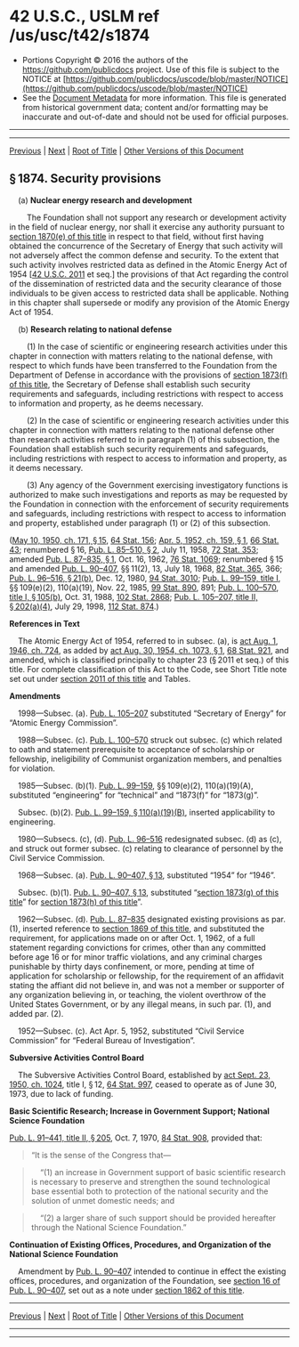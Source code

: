 ---
---

# 42 U.S.C., USLM ref /us/usc/t42/s1874

* Portions Copyright © 2016 the authors of the https://github.com/publicdocs project.
  Use of this file is subject to the NOTICE at [https://github.com/publicdocs/uscode/blob/master/NOTICE](https://github.com/publicdocs/uscode/blob/master/NOTICE)
* See the [Document Metadata](././../../../..//README.md) for more information.
  This file is generated from historical government data; content and/or formatting may be inaccurate and out-of-date and should not be used for official purposes.

----------
----------

[Previous](./../../../..//us/usc/t42/ch16/m__us_usc_t42_s1873a.md) | [Next](./../../../..//us/usc/t42/ch16/m__us_usc_t42_s1875.md) | [Root of Title](./../../../../) | [Other Versions of this Document](https://publicdocs.github.io/go/links?ns=uslm&ref=%2Fus%2Fusc%2Ft42%2Fs1874)

## § 1874. Security provisions

    (a) __Nuclear energy research and development__ 

        The Foundation shall not support any research or development activity in the field of nuclear energy, nor shall it exercise any authority pursuant to [section 1870(e) of this title][/us/usc/t42/s1870/e] in respect to that field, without first having obtained the concurrence of the Secretary of Energy that such activity will not adversely affect the common defense and security. To the extent that such activity involves restricted data as defined in the Atomic Energy Act of 1954 \[[42 U.S.C. 2011][/us/usc/t42/s2011] et seq.\] the provisions of that Act regarding the control of the dissemination of restricted data and the security clearance of those individuals to be given access to restricted data shall be applicable. Nothing in this chapter shall supersede or modify any provision of the Atomic Energy Act of 1954.

    (b) __Research relating to national defense__ 

        (1) In the case of scientific or engineering research activities under this chapter in connection with matters relating to the national defense, with respect to which funds have been transferred to the Foundation from the Department of Defense in accordance with the provisions of [section 1873(f) of this title][/us/usc/t42/s1873/f], the Secretary of Defense shall establish such security requirements and safeguards, including restrictions with respect to access to information and property, as he deems necessary.

        (2) In the case of scientific or engineering research activities under this chapter in connection with matters relating to the national defense other than research activities referred to in paragraph (1) of this subsection, the Foundation shall establish such security requirements and safeguards, including restrictions with respect to access to information and property, as it deems necessary.

        (3) Any agency of the Government exercising investigatory functions is authorized to make such investigations and reports as may be requested by the Foundation in connection with the enforcement of security requirements and safeguards, including restrictions with respect to access to information and property, established under paragraph (1) or (2) of this subsection.

([May 10, 1950, ch. 171, § 15][/us/act/1950-05-10/ch171/s15], [64 Stat. 156][/us/stat/64/156]; [Apr. 5, 1952, ch. 159, § 1][/us/act/1952-04-05/ch159/s1], [66 Stat. 43][/us/stat/66/43]; renumbered § 16, [Pub. L. 85–510, § 2][/us/pl/85/510/s2], July 11, 1958, [72 Stat. 353][/us/stat/72/353]; amended [Pub. L. 87–835, § 1][/us/pl/87/835/s1], Oct. 16, 1962, [76 Stat. 1069][/us/stat/76/1069]; renumbered § 15 and amended [Pub. L. 90–407][/us/pl/90/407], §§ 11(2), 13, July 18, 1968, [82 Stat. 365][/us/stat/82/365], 366; [Pub. L. 96–516, § 21(b)][/us/pl/96/516/s21/b], Dec. 12, 1980, [94 Stat. 3010][/us/stat/94/3010]; [Pub. L. 99–159, title I][/us/pl/99/159], §§ 109(e)(2), 110(a)(19), Nov. 22, 1985, [99 Stat. 890][/us/stat/99/890], 891; [Pub. L. 100–570, title I, § 105(b)][/us/pl/100/570/s105/b], Oct. 31, 1988, [102 Stat. 2868][/us/stat/102/2868]; [Pub. L. 105–207, title II, § 202(a)(4)][/us/pl/105/207/s202/a/4], July 29, 1998, [112 Stat. 874][/us/stat/112/874].)

 __References in Text__ 

    The Atomic Energy Act of 1954, referred to in subsec. (a), is [act Aug. 1, 1946, ch. 724][/us/act/1946-08-01/ch724], as added by [act Aug. 30, 1954, ch. 1073, § 1][/us/act/1954-08-30/ch1073/s1], [68 Stat. 921][/us/stat/68/921], and amended, which is classified principally to chapter 23 (§ 2011 et seq.) of this title. For complete classification of this Act to the Code, see Short Title note set out under [section 2011 of this title][/us/usc/t42/s2011] and Tables.

 __Amendments__ 

    1998—Subsec. (a). [Pub. L. 105–207][/us/pl/105/207] substituted “Secretary of Energy” for “Atomic Energy Commission”.

    1988—Subsec. (c). [Pub. L. 100–570][/us/pl/100/570] struck out subsec. (c) which related to oath and statement prerequisite to acceptance of scholarship or fellowship, ineligibility of Communist organization members, and penalties for violation.

    1985—Subsec. (b)(1). [Pub. L. 99–159][/us/pl/99/159], §§ 109(e)(2), 110(a)(19)(A), substituted “engineering” for “technical” and “1873(f)” for “1873(g)”.

    Subsec. (b)(2). [Pub. L. 99–159, § 110(a)(19)(B)][/us/pl/99/159/s110/a/19/B], inserted applicability to engineering.

    1980—Subsecs. (c), (d). [Pub. L. 96–516][/us/pl/96/516] redesignated subsec. (d) as (c), and struck out former subsec. (c) relating to clearance of personnel by the Civil Service Commission.

    1968—Subsec. (a). [Pub. L. 90–407, § 13][/us/pl/90/407/s13], substituted “1954” for “1946”.

    Subsec. (b)(1). [Pub. L. 90–407, § 13][/us/pl/90/407/s13], substituted “[section 1873(g) of this title][/us/usc/t42/s1873/g]” for [section 1873(h) of this title][/us/usc/t42/s1873/h]”.

    1962—Subsec. (d). [Pub. L. 87–835][/us/pl/87/835] designated existing provisions as par. (1), inserted reference to [section 1869 of this title][/us/usc/t42/s1869], and substituted the requirement, for applications made on or after Oct. 1, 1962, of a full statement regarding convictions for crimes, other than any committed before age 16 or for minor traffic violations, and any criminal charges punishable by thirty days confinement, or more, pending at time of application for scholarship or fellowship, for the requirement of an affidavit stating the affiant did not believe in, and was not a member or supporter of any organization believing in, or teaching, the violent overthrow of the United States Government, or by any illegal means, in such par. (1), and added par. (2).

    1952—Subsec. (c). Act Apr. 5, 1952, substituted “Civil Service Commission” for “Federal Bureau of Investigation”.

 __Subversive Activities Control Board__ 

    The Subversive Activities Control Board, established by [act Sept. 23, 1950, ch. 1024][/us/act/1950-09-23/ch1024], title I, § 12, [64 Stat. 997][/us/stat/64/997], ceased to operate as of June 30, 1973, due to lack of funding.

 __Basic Scientific Research; Increase in Government Support; National Science Foundation__ 

[Pub. L. 91–441, title II, § 205][/us/pl/91/441/s205], Oct. 7, 1970, [84 Stat. 908][/us/stat/84/908], provided that: 

> “It is the sense of the Congress that—

>     “(1) an increase in Government support of basic scientific research is necessary to preserve and strengthen the sound technological base essential both to protection of the national security and the solution of unmet domestic needs; and

>     “(2) a larger share of such support should be provided hereafter through the National Science Foundation.”

 __Continuation of Existing Offices, Procedures, and Organization of the National Science Foundation__ 

    Amendment by [Pub. L. 90–407][/us/pl/90/407] intended to continue in effect the existing offices, procedures, and organization of the Foundation, see [section 16 of Pub. L. 90–407][/us/pl/90/407/s16], set out as a note under [section 1862 of this title][/us/usc/t42/s1862].

----------

[Previous](./../../../..//us/usc/t42/ch16/m__us_usc_t42_s1873a.md) | [Next](./../../../..//us/usc/t42/ch16/m__us_usc_t42_s1875.md) | [Root of Title](./../../../../) | [Other Versions of this Document](https://publicdocs.github.io/go/links?ns=uslm&ref=%2Fus%2Fusc%2Ft42%2Fs1874)

----------
----------

[/us/usc/t42/s1870/e]: https://publicdocs.github.io/go/links?ns=uslm&ref=%2Fus%2Fusc%2Ft42%2Fs1870%2Fe
[/us/usc/t42/s2011]: https://publicdocs.github.io/go/links?ns=uslm&ref=%2Fus%2Fusc%2Ft42%2Fs2011
[/us/usc/t42/s1873/f]: https://publicdocs.github.io/go/links?ns=uslm&ref=%2Fus%2Fusc%2Ft42%2Fs1873%2Ff
[/us/act/1950-05-10/ch171/s15]: https://publicdocs.github.io/go/links?ns=uslm&ref=%2Fus%2Fact%2F1950-05-10%2Fch171%2Fs15
[/us/stat/64/156]: https://publicdocs.github.io/go/links?ns=uslm&ref=%2Fus%2Fstat%2F64%2F156
[/us/act/1952-04-05/ch159/s1]: https://publicdocs.github.io/go/links?ns=uslm&ref=%2Fus%2Fact%2F1952-04-05%2Fch159%2Fs1
[/us/stat/66/43]: https://publicdocs.github.io/go/links?ns=uslm&ref=%2Fus%2Fstat%2F66%2F43
[/us/pl/85/510/s2]: https://publicdocs.github.io/go/links?ns=uslm&ref=%2Fus%2Fpl%2F85%2F510%2Fs2
[/us/stat/72/353]: https://publicdocs.github.io/go/links?ns=uslm&ref=%2Fus%2Fstat%2F72%2F353
[/us/pl/87/835/s1]: https://publicdocs.github.io/go/links?ns=uslm&ref=%2Fus%2Fpl%2F87%2F835%2Fs1
[/us/stat/76/1069]: https://publicdocs.github.io/go/links?ns=uslm&ref=%2Fus%2Fstat%2F76%2F1069
[/us/pl/90/407]: https://publicdocs.github.io/go/links?ns=uslm&ref=%2Fus%2Fpl%2F90%2F407
[/us/stat/82/365]: https://publicdocs.github.io/go/links?ns=uslm&ref=%2Fus%2Fstat%2F82%2F365
[/us/pl/96/516/s21/b]: https://publicdocs.github.io/go/links?ns=uslm&ref=%2Fus%2Fpl%2F96%2F516%2Fs21%2Fb
[/us/stat/94/3010]: https://publicdocs.github.io/go/links?ns=uslm&ref=%2Fus%2Fstat%2F94%2F3010
[/us/pl/99/159]: https://publicdocs.github.io/go/links?ns=uslm&ref=%2Fus%2Fpl%2F99%2F159
[/us/stat/99/890]: https://publicdocs.github.io/go/links?ns=uslm&ref=%2Fus%2Fstat%2F99%2F890
[/us/pl/100/570/s105/b]: https://publicdocs.github.io/go/links?ns=uslm&ref=%2Fus%2Fpl%2F100%2F570%2Fs105%2Fb
[/us/stat/102/2868]: https://publicdocs.github.io/go/links?ns=uslm&ref=%2Fus%2Fstat%2F102%2F2868
[/us/pl/105/207/s202/a/4]: https://publicdocs.github.io/go/links?ns=uslm&ref=%2Fus%2Fpl%2F105%2F207%2Fs202%2Fa%2F4
[/us/stat/112/874]: https://publicdocs.github.io/go/links?ns=uslm&ref=%2Fus%2Fstat%2F112%2F874
[/us/act/1946-08-01/ch724]: https://publicdocs.github.io/go/links?ns=uslm&ref=%2Fus%2Fact%2F1946-08-01%2Fch724
[/us/act/1954-08-30/ch1073/s1]: https://publicdocs.github.io/go/links?ns=uslm&ref=%2Fus%2Fact%2F1954-08-30%2Fch1073%2Fs1
[/us/stat/68/921]: https://publicdocs.github.io/go/links?ns=uslm&ref=%2Fus%2Fstat%2F68%2F921
[/us/usc/t42/s2011]: https://publicdocs.github.io/go/links?ns=uslm&ref=%2Fus%2Fusc%2Ft42%2Fs2011
[/us/pl/105/207]: https://publicdocs.github.io/go/links?ns=uslm&ref=%2Fus%2Fpl%2F105%2F207
[/us/pl/100/570]: https://publicdocs.github.io/go/links?ns=uslm&ref=%2Fus%2Fpl%2F100%2F570
[/us/pl/99/159]: https://publicdocs.github.io/go/links?ns=uslm&ref=%2Fus%2Fpl%2F99%2F159
[/us/pl/99/159/s110/a/19/B]: https://publicdocs.github.io/go/links?ns=uslm&ref=%2Fus%2Fpl%2F99%2F159%2Fs110%2Fa%2F19%2FB
[/us/pl/96/516]: https://publicdocs.github.io/go/links?ns=uslm&ref=%2Fus%2Fpl%2F96%2F516
[/us/pl/90/407/s13]: https://publicdocs.github.io/go/links?ns=uslm&ref=%2Fus%2Fpl%2F90%2F407%2Fs13
[/us/pl/90/407/s13]: https://publicdocs.github.io/go/links?ns=uslm&ref=%2Fus%2Fpl%2F90%2F407%2Fs13
[/us/usc/t42/s1873/g]: https://publicdocs.github.io/go/links?ns=uslm&ref=%2Fus%2Fusc%2Ft42%2Fs1873%2Fg
[/us/usc/t42/s1873/h]: https://publicdocs.github.io/go/links?ns=uslm&ref=%2Fus%2Fusc%2Ft42%2Fs1873%2Fh
[/us/pl/87/835]: https://publicdocs.github.io/go/links?ns=uslm&ref=%2Fus%2Fpl%2F87%2F835
[/us/usc/t42/s1869]: https://publicdocs.github.io/go/links?ns=uslm&ref=%2Fus%2Fusc%2Ft42%2Fs1869
[/us/act/1950-09-23/ch1024]: https://publicdocs.github.io/go/links?ns=uslm&ref=%2Fus%2Fact%2F1950-09-23%2Fch1024
[/us/stat/64/997]: https://publicdocs.github.io/go/links?ns=uslm&ref=%2Fus%2Fstat%2F64%2F997
[/us/pl/91/441/s205]: https://publicdocs.github.io/go/links?ns=uslm&ref=%2Fus%2Fpl%2F91%2F441%2Fs205
[/us/stat/84/908]: https://publicdocs.github.io/go/links?ns=uslm&ref=%2Fus%2Fstat%2F84%2F908
[/us/pl/90/407]: https://publicdocs.github.io/go/links?ns=uslm&ref=%2Fus%2Fpl%2F90%2F407
[/us/pl/90/407/s16]: https://publicdocs.github.io/go/links?ns=uslm&ref=%2Fus%2Fpl%2F90%2F407%2Fs16
[/us/usc/t42/s1862]: https://publicdocs.github.io/go/links?ns=uslm&ref=%2Fus%2Fusc%2Ft42%2Fs1862


